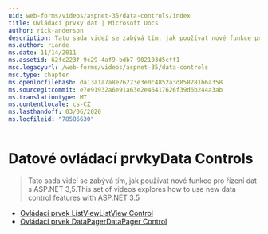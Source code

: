 ```yaml
---
uid: web-forms/videos/aspnet-35/data-controls/index
title: Ovládací prvky dat | Microsoft Docs
author: rick-anderson
description: Tato sada videí se zabývá tím, jak používat nové funkce pro řízení dat s ASP.NET 3,5.
ms.author: riande
ms.date: 11/14/2011
ms.assetid: 62fc223f-9c29-4af9-bdb7-902103d5cff1
msc.legacyurl: /web-forms/videos/aspnet-35/data-controls
msc.type: chapter
ms.openlocfilehash: da13a1a7a8e26223e3e0c4852a3d858281b6a358
ms.sourcegitcommit: e7e91932a6e91a63e2e46417626f39d6b244a3ab
ms.translationtype: MT
ms.contentlocale: cs-CZ
ms.lasthandoff: 03/06/2020
ms.locfileid: "78586630"
---
```

# <a name="data-controls"></a><span data-ttu-id="2f8e0-103">Datové ovládací prvky</span><span class="sxs-lookup"><span data-stu-id="2f8e0-103">Data Controls</span></span>

> <span data-ttu-id="2f8e0-104">Tato sada videí se zabývá tím, jak používat nové funkce pro řízení dat s ASP.NET 3,5.</span><span class="sxs-lookup"><span data-stu-id="2f8e0-104">This set of videos explores how to use new data control features with ASP.NET 3.5</span></span>

- [<span data-ttu-id="2f8e0-105">Ovládací prvek ListView</span><span class="sxs-lookup"><span data-stu-id="2f8e0-105">ListView Control</span></span>](the-listview-control.md)
- [<span data-ttu-id="2f8e0-106">Ovládací prvek DataPager</span><span class="sxs-lookup"><span data-stu-id="2f8e0-106">DataPager Control</span></span>](the-datapager-control.md)
